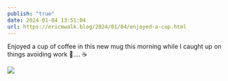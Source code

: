 ```yaml
---
publish: "true"
date: 2024-01-04 13:51:04
url: https://ericmwalk.blog/2024/01/04/enjoyed-a-cup.html
---
```


Enjoyed a cup of coffee in this new mug this morning while I caught up on things avoiding work 🫣…. ☕️

![](https://ericmwalk.blog/uploads/2024/732537baa5ec4eb3a47d0b43e5706670.jpg)